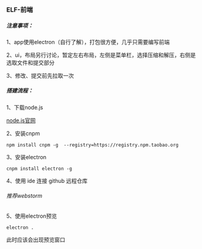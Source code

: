 ### ELF-前端

##### 注意事项：

1、app使用electron（自行了解），打包很方便，几乎只需要编写前端

2、ui，布局另行讨论，暂定左右布局，左侧是菜单栏，选择压缩和解压，右侧是选取文件和提交部分

3、修改、提交前先拉取一次

##### 搭建流程：

1、下载node.js

[node.js官网](https://nodejs.org/en)

2、安装cnpm

```shell
npm install cnpm -g  --registry=https://registry.npm.taobao.org
```

3、安装electron

```shell
cnpm install electron -g
```

4、使用 ide 连接 github 远程仓库

###### 推荐webstorm

5、使用electron预览

```shell
electron .
```

此时应该会出现预览窗口
